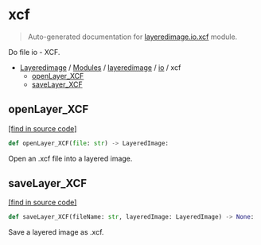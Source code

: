 # xcf

> Auto-generated documentation for [layeredimage.io.xcf](../../../layeredimage/io/xcf.py) module.

Do file io - XCF.

- [Layeredimage](../../README.md#layeredimage-index) / [Modules](../../README.md#layeredimage-modules) / [layeredimage](../index.md#layeredimage) / [io](index.md#io) / xcf
    - [openLayer_XCF](#openlayer_xcf)
    - [saveLayer_XCF](#savelayer_xcf)

## openLayer_XCF

[[find in source code]](../../../layeredimage/io/xcf.py#L16)

```python
def openLayer_XCF(file: str) -> LayeredImage:
```

Open an .xcf file into a layered image.

## saveLayer_XCF

[[find in source code]](../../../layeredimage/io/xcf.py#L136)

```python
def saveLayer_XCF(fileName: str, layeredImage: LayeredImage) -> None:
```

Save a layered image as .xcf.
